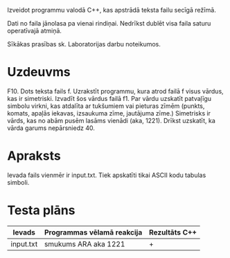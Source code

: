 
Izveidot programmu valodā C++, kas apstrādā teksta failu secīgā režīmā.

Dati no faila jānolasa pa vienai rindiņai. Nedrīkst dublēt visa faila saturu operatīvajā atmiņā.

Sīkākas prasības sk. Laboratorijas darbu noteikumos.


# Uzdeuvms
F10. Dots teksta fails f. Uzrakstīt programmu, kura atrod failā f visus vārdus, kas ir simetriski. Izvadīt šos vārdus failā f1. Par vārdu uzskatīt patvaļīgu simbolu virkni, kas atdalīta ar tukšumiem vai pieturas zīmēm (punkts, komats, apaļās iekavas, izsaukuma zīme, jautājuma zīme.) Simetrisks ir vārds, kas no abām pusēm lasāms vienādi (aka, 1221). Drīkst uzskatīt, ka vārda garums nepārsniedz 40.

# Apraksts
Ievada fails vienmēr ir input.txt.
Tiek apskatīti tikai ASCII kodu tabulas simboli.


# Testa plāns
|Ievads|Programmas vēlamā reakcija|Rezultāts C++|
|---|---|---|
|input.txt|smukums ARA aka 1221| + |
